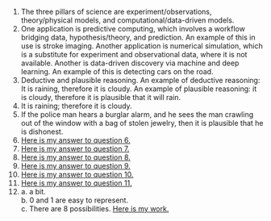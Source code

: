 1. The three pillars of science are experiment/observations, theory/physical models, and computational/data-driven models.  
2.	One application is predictive computing, which involves a workflow bridging data, hypothesis/theory, and prediction. An example of this in use is stroke imaging. Another application is numerical simulation, which is a substitute for experiment and observational data, where it is not available. Another is data-driven discovery via machine and deep learning. An example of this is detecting cars on the road. 
3.	Deductive and plausible reasoning. An example of deductive reasoning: It is raining, therefore it is cloudy. An example of plausible reasoning: it is cloudy, therefore it is plausible that it will rain.
4.	It is raining;  therefore it is cloudy.
5.	If the police man hears a burglar alarm, and he sees the man crawling out of the window with a bag of stolen jewelry, then it is plausible that he is dishonest.
6. [Here is my answer to question 6.](Question6.JPG)
7. [Here is my answer to question 7.](Question7.JPG)
8. [Here is my answer to question 8.](Question8.jpg)
9. [Here is my answer to question 9.](Question9.jpg)
10. [Here is my answer to question 10.](Question10.jpg)
11. [Here is my answer to question 11.](Question11.jpg)
12. a. a bit.  
    b. 0 and 1 are easy to represent.   
    c. There are 8 possibilities. [Here is my work.](Question12c.jpg)  
